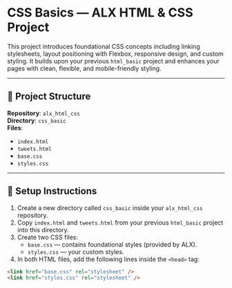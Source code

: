 # CSS Basics — ALX HTML & CSS Project

This project introduces foundational CSS concepts including linking stylesheets, layout positioning with Flexbox, responsive design, and custom styling. It builds upon your previous `html_basic` project and enhances your pages with clean, flexible, and mobile-friendly styling.

---

## 📁 Project Structure

**Repository**: `alx_html_css`  
**Directory**: `css_basic`  
**Files**:

- `index.html`
- `tweets.html`
- `base.css`
- `styles.css`

---

## 🧩 Setup Instructions

1. Create a new directory called `css_basic` inside your `alx_html_css` repository.
2. Copy `index.html` and `tweets.html` from your previous `html_basic` project into this directory.
3. Create two CSS files:
   - `base.css` — contains foundational styles (provided by ALX).
   - `styles.css` — your custom styles.
4. In both HTML files, add the following lines inside the `<head>` tag:

```html
<link href="base.css" rel="stylesheet" />
<link href="styles.css" rel="stylesheet" />
```
